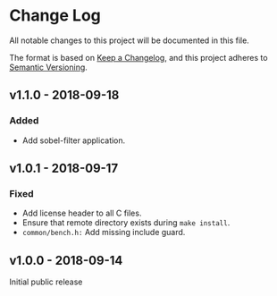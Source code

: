 # Change Log

All notable changes to this project will be documented in this file.

The format is based on [Keep a Changelog](http://keepachangelog.com/), and this project adheres to
[Semantic Versioning](http://semver.org).

## v1.1.0 - 2018-09-18

### Added
- Add sobel-filter application.

## v1.0.1 - 2018-09-17

### Fixed
- Add license header to all C files.
- Ensure that remote directory exists during `make install`.
- `common/bench.h:` Add missing include guard.

## v1.0.0 - 2018-09-14

Initial public release
